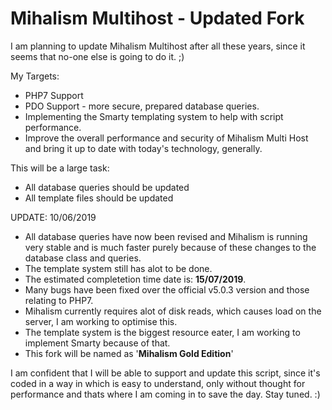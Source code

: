<h1>Mihalism Multihost - Updated Fork</h1>

I am planning to update Mihalism Multihost after all these years, since it seems that no-one else is going to do it. ;)

My Targets:
<ul>
  <li>PHP7 Support</li>
  <li>PDO Support - more secure, prepared database queries.</li>
  <li>Implementing the Smarty templating system to help with script performance.</li>
  <li>Improve the overall performance and security of Mihalism Multi Host and bring it up to date with today's technology, generally.</li>
</ul>

This will be a large task:
<ul>
  <li>All database queries should be updated</li>
  <li>All template files should be updated</li>
</ul>
  
<p>
  UPDATE: 10/06/2019
  <ul>
    <li>All database queries have now been revised and Mihalism is running very stable and is much faster purely because of these changes to the database class and queries.</li>
    <li>The template system still has alot to be done.</li>
    <li>The estimated completetion time date is: <b>15/07/2019</b>.</li>
    <li>Many bugs have been fixed over the official v5.0.3 version and those relating to PHP7.</li>
    <li>Mihalism currently requires alot of disk reads, which causes load on the server, I am working to optimise this.</li>
    <li>The template system is the biggest resource eater, I am working to implement Smarty because of that.</li>
    <li>This fork will be named as '<b>Mihalism Gold Edition</b>'</li>
    </ul>
    I am confident that I will be able to support and update this script, since it's coded in a way in which is easy to understand, only without thought for performance and thats where I am coming in to save the day. Stay tuned. :)
</p>
